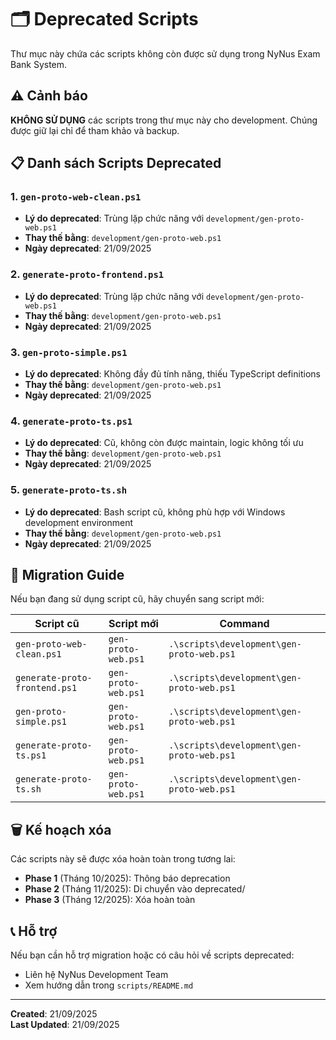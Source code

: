 # 🗂️ Deprecated Scripts

Thư mục này chứa các scripts không còn được sử dụng trong NyNus Exam Bank System.

## ⚠️ Cảnh báo

**KHÔNG SỬ DỤNG** các scripts trong thư mục này cho development. Chúng được giữ lại chỉ để tham khảo và backup.

## 📋 Danh sách Scripts Deprecated

### 1. `gen-proto-web-clean.ps1`
- **Lý do deprecated**: Trùng lặp chức năng với `development/gen-proto-web.ps1`
- **Thay thế bằng**: `development/gen-proto-web.ps1`
- **Ngày deprecated**: 21/09/2025

### 2. `generate-proto-frontend.ps1`
- **Lý do deprecated**: Trùng lặp chức năng với `development/gen-proto-web.ps1`
- **Thay thế bằng**: `development/gen-proto-web.ps1`
- **Ngày deprecated**: 21/09/2025

### 3. `gen-proto-simple.ps1`
- **Lý do deprecated**: Không đầy đủ tính năng, thiếu TypeScript definitions
- **Thay thế bằng**: `development/gen-proto-web.ps1`
- **Ngày deprecated**: 21/09/2025

### 4. `generate-proto-ts.ps1`
- **Lý do deprecated**: Cũ, không còn được maintain, logic không tối ưu
- **Thay thế bằng**: `development/gen-proto-web.ps1`
- **Ngày deprecated**: 21/09/2025

### 5. `generate-proto-ts.sh`
- **Lý do deprecated**: Bash script cũ, không phù hợp với Windows development environment
- **Thay thế bằng**: `development/gen-proto-web.ps1`
- **Ngày deprecated**: 21/09/2025

## 🔄 Migration Guide

Nếu bạn đang sử dụng script cũ, hãy chuyển sang script mới:

| Script cũ | Script mới | Command |
|-----------|------------|---------|
| `gen-proto-web-clean.ps1` | `gen-proto-web.ps1` | `.\scripts\development\gen-proto-web.ps1` |
| `generate-proto-frontend.ps1` | `gen-proto-web.ps1` | `.\scripts\development\gen-proto-web.ps1` |
| `gen-proto-simple.ps1` | `gen-proto-web.ps1` | `.\scripts\development\gen-proto-web.ps1` |
| `generate-proto-ts.ps1` | `gen-proto-web.ps1` | `.\scripts\development\gen-proto-web.ps1` |
| `generate-proto-ts.sh` | `gen-proto-web.ps1` | `.\scripts\development\gen-proto-web.ps1` |

## 🗑️ Kế hoạch xóa

Các scripts này sẽ được xóa hoàn toàn trong tương lai:

- **Phase 1** (Tháng 10/2025): Thông báo deprecation
- **Phase 2** (Tháng 11/2025): Di chuyển vào deprecated/
- **Phase 3** (Tháng 12/2025): Xóa hoàn toàn

## 📞 Hỗ trợ

Nếu bạn cần hỗ trợ migration hoặc có câu hỏi về scripts deprecated:
- Liên hệ NyNus Development Team
- Xem hướng dẫn trong `scripts/README.md`

---
**Created**: 21/09/2025  
**Last Updated**: 21/09/2025
